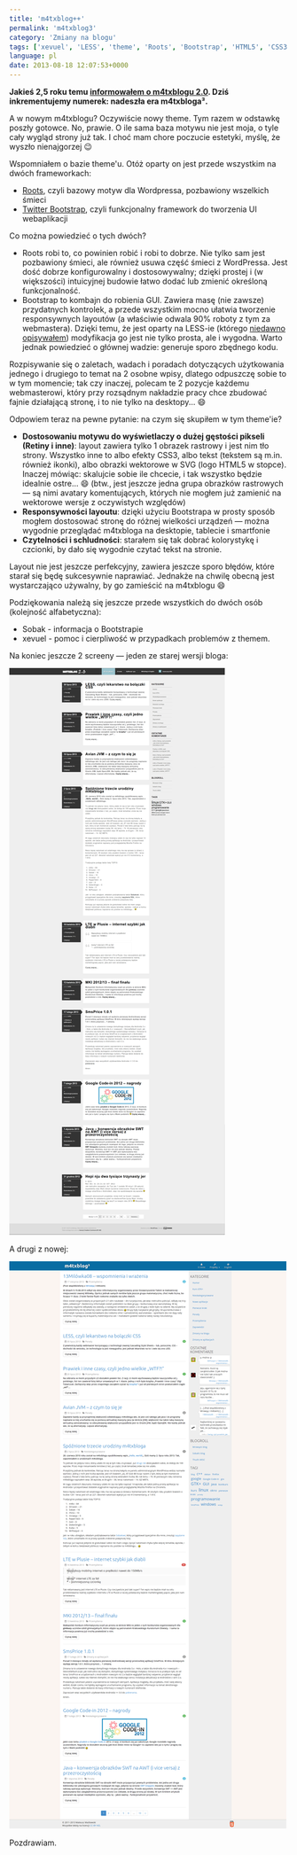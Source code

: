 ```yaml
---
title: 'm4txblog++'
permalink: 'm4txblog3'
category: 'Zmiany na blogu'
tags: ['xevuel', 'LESS', 'theme', 'Roots', 'Bootstrap', 'HTML5', 'CSS3', 'wygląd', 'schludność', 'responsywność', 'Retina', 'm4txblog 2.0', 'm4txblog³', 'Sobak']
language: pl
date: 2013-08-18 12:07:53+0000
---
```


**Jakieś 2,5 roku temu [informowałem o m4txblogu 2.0](/blog/m4txblog-2-0/ "M4txblog 2.0!"). Dziś inkrementujemy numerek: nadeszła era m4txbloga³.**

A w nowym m4txblogu? Oczywiście nowy theme. Tym razem w odstawkę poszły gotowce. No, prawie. O ile sama baza motywu nie jest moja, o tyle cały wygląd strony już tak. I choć mam chore poczucie estetyki, myślę, że wyszło nienajgorzej 😉

Wspomniałem o bazie theme'u. Otóż oparty on jest przede wszystkim na dwóch frameworkach:

- [Roots](http://www.rootstheme.com/), czyli bazowy motyw dla Wordpressa, pozbawiony wszelkich śmieci
- [Twitter Bootstrap](http://getbootstrap.com/), czyli funkcjonalny framework do tworzenia UI webaplikacji

Co można powiedzieć o tych dwóch?

- Roots robi to, co powinien robić i robi to dobrze. Nie tylko sam jest pozbawiony śmieci, ale również usuwa część śmieci z WordPressa. Jest dość dobrze konfigurowalny i dostosowywalny; dzięki prostej i (w większości) intuicyjnej budowie łatwo dodać lub zmienić określoną funkcjonalność.
- Bootstrap to kombajn do robienia GUI. Zawiera masę (nie zawsze) przydatnych kontrolek, a przede wszystkim mocno ułatwia tworzenie responsywnych layoutów (a właściwie odwala 90% roboty z tym za webmastera). Dzięki temu, że jest oparty na LESS-ie (którego [niedawno opisywałem](/blog/less-czyli-lekarstwo-na-bolaczki-css/ "LESS, czyli lekarstwo na bolączki CSS")) modyfikacja go jest nie tylko prosta, ale i wygodna. Warto jednak powiedzieć o głównej wadzie: generuje sporo zbędnego kodu.

Rozpisywanie się o zaletach, wadach i poradach dotyczących użytkowania jednego i drugiego to temat na 2 osobne wpisy, dlatego odpuszczę sobie to w tym momencie; tak czy inaczej, polecam te 2 pozycje każdemu webmasterowi, który przy rozsądnym nakładzie pracy chce zbudować fajnie działającą stronę, i to nie tylko na desktopy... 😄

Odpowiem teraz na pewne pytanie: na czym się skupiłem w tym theme'ie?

- **Dostosowaniu motywu do wyświetlaczy o dużej gęstości pikseli (Retiny i inne)**: layout zawiera tylko 1 obrazek rastrowy i jest nim tło strony. Wszystko inne to albo efekty CSS3, albo tekst (tekstem są m.in. również ikonki), albo obrazki wektorowe w SVG (logo HTML5 w stopce). Inaczej mówiąc: skalujcie sobie ile chcecie, i tak wszystko będzie idealnie ostre... 😄 (btw., jest jeszcze jedna grupa obrazków rastrowych — są nimi avatary komentujących, których nie mogłem już zamienić na wektorowe wersje z oczywistych względów)
- **Responsywności layoutu**: dzięki użyciu Bootstrapa w prosty sposób mogłem dostosować stronę do różnej wielkości urządzeń — można wygodnie przeglądać m4txbloga na desktopie, tablecie i smartfonie
- **Czytelności i schludności**: starałem się tak dobrać kolorystykę i czcionki, by dało się wygodnie czytać tekst na stronie.

Layout nie jest jeszcze perfekcyjny, zawiera jeszcze sporo błędów, które starał się będę sukcesywnie naprawiać. Jednakże na chwilę obecną jest wystarczająco używalny, by go zamieścić na m4txblogu 😄

Podziękowania należą się jeszcze przede wszystkich do dwóch osób (kolejność alfabetyczna):

- Sobak - informacja o Bootstrapie
- xevuel - pomoc i cierpliwość w przypadkach problemów z themem.

Na koniec jeszcze 2 screeny — jeden ze starej wersji bloga:

[![m4txblog 2.0 — screen](/static/images/blog/2013-08-18-pl-m4txblog3-m4txblog2.png)](/static/images/blog/2013-08-18-pl-m4txblog3-m4txblog2.png)

A drugi z nowej:

[![m4txblog³ — screen](/static/images/blog/2013-08-18-pl-m4txblog3-m4txblog3.png)](/static/images/blog/2013-08-18-pl-m4txblog3-m4txblog3.png)

Pozdrawiam.
